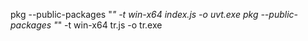 pkg --public-packages "*" -t win-x64 index.js -o uvt.exe
pkg --public-packages "*" -t win-x64 tr.js -o tr.exe